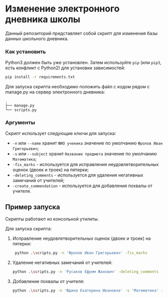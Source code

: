 # Изменение электронного дневника школы

Данный репозиторий представляет собой скрипт для изменения базы данных школьного дневника.

### Как установить

Python3 должен быть уже установлен. 
Затем используйте `pip` (или `pip3`, есть конфликт с Python2) для установки зависимостей:
```sh
pip install -r requirements.txt
```

Для запуска скрипта необходимо положить файл с кодом рядом с manage.py на сервер электронного дневника:

```
.
├── manage.py
└── scripts.py
```

### Аргументы
Скрипт использует следующие ключи для запуска:
- `-n` или `--name` хранит `ФИО ученика` значение по умолчанию  `Фролов Иван Григорьевич`;
- `-s` или `--subject` хранит `Название предмета` значение по умолчанию `Математика`;
- `-fix_marks` - используется для исправления неудовлетворительных оценок (двоек и троек) на пятерки;
- `-deleting_comments` - используется для удаления негативных замечаний от учителей;
- `-create_commendation` - используется для добавления похвалы от учителя.

## Пример запуска
Скрипты работают из консольной утилиты.

Для запуска скрипта: 
1. Исправление неудовлетворительных оценок (двоек и троек) на пятерки:
    ```sh
     python .\scripts.py -n 'Фролов Иван Григорьевич' -fix_marks
     ```
2. Удаление негативных замечаний от учителей:

    ```sh
    python .\scripts.py -n 'Русаков Ефрем Жанович' -deleting_comments
    ```

3. Добавление похвалы от учителя:
    ```sh
    python .\scripts.py -n 'Юдина Екатерина Ивановна' -s 'Математика' -create_commendation
    ```

